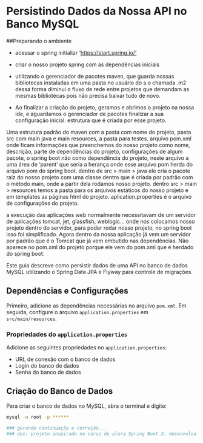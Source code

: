 # Persistindo Dados da Nossa API no Banco MySQL

##Preparando o ambiente

- acessar o spring initializr ‘https://start.spring.io/’
- criar o nosso projeto spring com as dependências iniciais
- utilizando o gerenciador de pacotes maven, que guarda nossas bibliotecas instaladas em uma pasta no usuário do s.o chamada .m2 dessa forma diminui o fluxo de rede entre projetos que demandam as mesmas bibliotecas pois não precisa baixar tudo de novo.

- Ao finalizar a criação do projeto, geramos e abrimos o projeto na nossa ide, e aguardamos o gerenciador de pacotes finalizar a sua configuração inicial.
  estrutura que é criada por esse projeto.

Uma estrutura padrão do maven com a pasta com nome do projeto, pasta src com main java e main resources, a pasta para testes.
arquivo pom.xml onde ficam informações que preenchemos do nosso projeto como nome, descrição, parte de dependências do projeto, configurações de algum pacote, 
o spring boot não como dependência do projeto, neste arquivo a uma área de ‘parent’ que seria a herança onde esse arquivo pom herda do arquivo pom do spring boot.
dentro de src > main > java ele cria o pacote raiz do nosso projeto com uma classe dentro que é criada por padrão com o método main, onde a partir dela rodamos nosso projeto.
dentro src > main > resources temos a pasta para os arquivos estáticos do nosso projeto e em templates as páginas html do projeto.
aplication.properties  é o arquivo de configurações do projeto.

a execução das aplicações web normalmente necessitavam de um servidor de aplicações tomcat, jet, glassfish, weblogic… onde nós colocamos nosso projeto dentro do servidor, 
para poder rodar nosso projeto, no spring boot isso foi simplificado. Agora dentro da nossa aplicação já vem um servidor por padrão que é o Tomcat que já vem embutido nas 
dependências. Não aparece no pom.xml do projeto porque ele vem do pom.xml que é herdado do spring boot. 


Este guia descreve como persistir dados de uma API no banco de dados MySQL utilizando o Spring Data JPA e Flyway para controle de migrações.

## Dependências e Configurações

Primeiro, adicione as dependências necessárias no arquivo `pom.xml`. Em seguida, configure o arquivo `application.properties` em `src/main/resources`.

### Propriedades do `application.properties`

Adicione as seguintes propriedades no `application.properties`:
- URL de conexão com o banco de dados
- Login do banco de dados
- Senha do banco de dados

## Criação do Banco de Dados

Para criar o banco de dados no MySQL, abra o terminal e digite:
```bash
mysql -u root -p ******

### gerando continuação e correção...
### obs: projeto inspirado no curso do alura Spring Boot 3: desenvolva uma API Rest em Java voll_med api.
